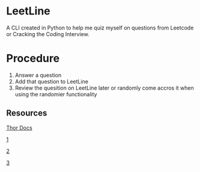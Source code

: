 # LeetLine
A CLI created in Python to help me quiz myself on questions from Leetcode or Cracking the Coding Interview.

# Procedure
1. Answer a question
2. Add that question to LeetLine
3. Review the quesition on LeetLine later or randomly come accros it when using the randomier functionality

## Resources
[Thor Docs](https://github.com/erikhuda/thor/wiki)

[1](https://thoughtbot.com/upcase/videos/lets-build-a-cli)

[2](https://www.rubyguides.com/2018/12/ruby-argv/)

[3](https://ourcodeworld.com/articles/read/270/how-to-create-an-executable-exe-from-a-ruby-script-in-windows-using-ocra)
